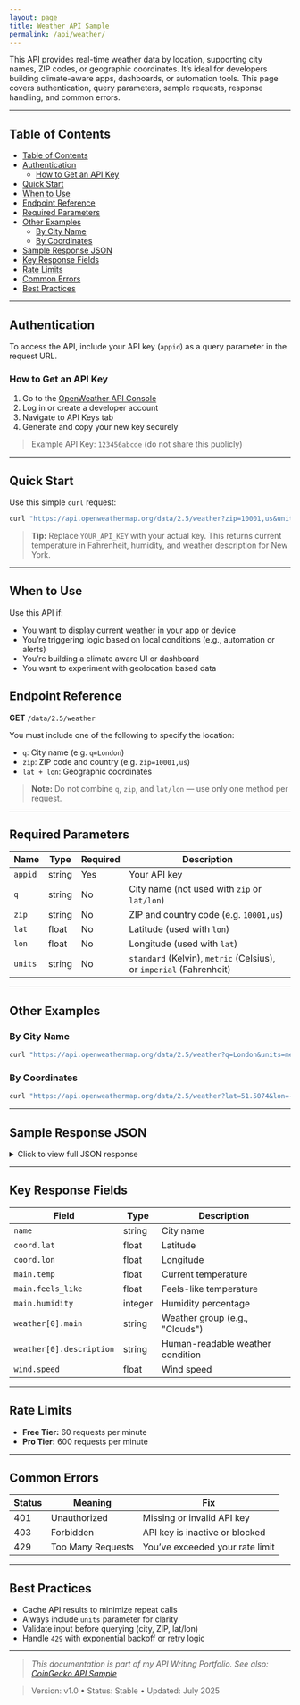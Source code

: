 ```yaml
---
layout: page
title: Weather API Sample
permalink: /api/weather/
---
```


This API provides real-time weather data by location, supporting city names, ZIP codes, or geographic coordinates. It’s ideal for developers building climate-aware apps, dashboards, or automation tools. This page covers authentication, query parameters, sample requests, response handling, and common errors.

---

## Table of Contents

- [Table of Contents](#table-of-contents)
- [Authentication](#authentication)
  - [How to Get an API Key](#how-to-get-an-api-key)
- [Quick Start](#quick-start)
- [When to Use](#when-to-use)
- [Endpoint Reference](#endpoint-reference)
- [Required Parameters](#required-parameters)
- [Other Examples](#other-examples)
  - [By City Name](#by-city-name)
  - [By Coordinates](#by-coordinates)
- [Sample Response JSON](#sample-response-json)
- [Key Response Fields](#key-response-fields)
- [Rate Limits](#rate-limits)
- [Common Errors](#common-errors)
- [Best Practices](#best-practices)

---

## Authentication

To access the API, include your API key (`appid`) as a query parameter in the request URL.

### How to Get an API Key

1. Go to the [OpenWeather API Console](https://home.openweathermap.org/)
2. Log in or create a developer account
3. Navigate to API Keys tab
4. Generate and copy your new key securely

> Example API Key: `123456abcde` (do not share this publicly)

---

## Quick Start

Use this simple `curl` request:

```bash
curl "https://api.openweathermap.org/data/2.5/weather?zip=10001,us&units=imperial&appid=YOUR_API_KEY"
```

> **Tip:** Replace `YOUR_API_KEY` with your actual key. This returns current temperature in Fahrenheit, humidity, and weather description for New York.

---

## When to Use

Use this API if:
- You want to display current weather in your app or device
- You’re triggering logic based on local conditions (e.g., automation or alerts)
- You’re building a climate aware UI or dashboard
- You want to experiment with geolocation based data

## Endpoint Reference

**GET** `/data/2.5/weather`

You must include one of the following to specify the location:

* `q`: City name (e.g. `q=London`)
* `zip`: ZIP code and country (e.g. `zip=10001,us`)
* `lat + lon`: Geographic coordinates

> **Note:** Do not combine `q`, `zip`, and `lat/lon` — use only one method per request.

---

## Required Parameters

| Name    | Type   | **Required** | Description                                                         |
| ------- | ------ | ------------ | ------------------------------------------------------------------- |
| `appid` | string | Yes          | Your API key                                                        |
| `q`     | string | No           | City name (not used with `zip` or `lat/lon`)                        |
| `zip`   | string | No           | ZIP and country code (e.g. `10001,us`)                              |
| `lat`   | float  | No           | Latitude (used with `lon`)                                          |
| `lon`   | float  | No           | Longitude (used with `lat`)                                         |
| `units` | string | No           | `standard` (Kelvin), `metric` (Celsius), or `imperial` (Fahrenheit) |

---

## Other Examples

### By City Name

```bash
curl "https://api.openweathermap.org/data/2.5/weather?q=London&units=metric&appid=YOUR_API_KEY"
```

### By Coordinates

```bash
curl "https://api.openweathermap.org/data/2.5/weather?lat=51.5074&lon=-0.1278&units=metric&appid=YOUR_API_KEY"
```

---

## Sample Response JSON

<details>
<summary>Click to view full JSON response</summary>

<pre><code class="language-json">
{
  "name": "London",
  "main": {
    "temp": 17.72,
    "humidity": 55
  },
  "weather": [
    {
      "main": "Clouds",
      "description": "broken clouds"
    }
  ]
}
</code></pre>

</details>


---

## Key Response Fields

| Field                    | Type    | Description                      |
| ------------------------ | ------- | -------------------------------- |
| `name`                   | string  | City name                        |
| `coord.lat`              | float   | Latitude                         |
| `coord.lon`              | float   | Longitude                        |
| `main.temp`              | float   | Current temperature              |
| `main.feels_like`        | float   | Feels-like temperature           |
| `main.humidity`          | integer | Humidity percentage              |
| `weather[0].main`        | string  | Weather group (e.g., "Clouds")   |
| `weather[0].description` | string  | Human-readable weather condition |
| `wind.speed`             | float   | Wind speed                       |

---

## Rate Limits

* **Free Tier:** 60 requests per minute
* **Pro Tier:** 600 requests per minute

---

## Common Errors

| Status | Meaning           | Fix                             |
| ------ | ----------------- | ------------------------------- |
| 401    | Unauthorized      | Missing or invalid API key      |
| 403    | Forbidden         | API key is inactive or blocked  |
| 429    | Too Many Requests | You’ve exceeded your rate limit |

---

## Best Practices

* Cache API results to minimize repeat calls
* Always include `units` parameter for clarity
* Validate input before querying (city, ZIP, lat/lon)
* Handle `429` with exponential backoff or retry logic

---

> *This documentation is part of my API Writing Portfolio. See also: [CoinGecko API Sample](/api/coingecko/)*

> Version: v1.0 • Status: Stable • Updated: July 2025
